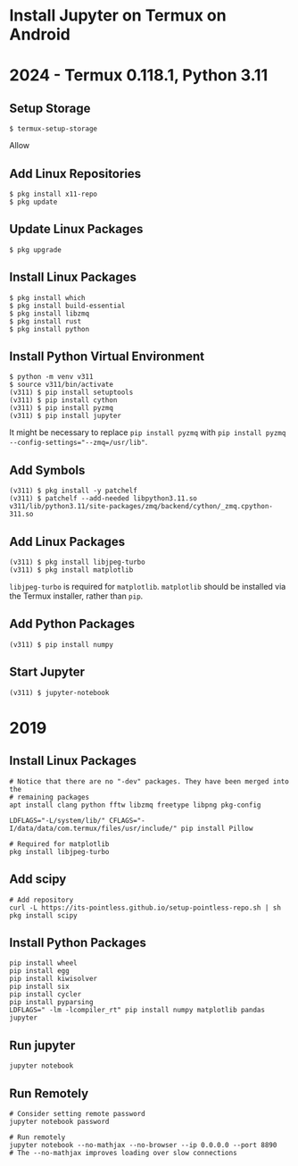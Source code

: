 # Install Jupyter on Termux on Android
# 2024 - Termux 0.118.1, Python 3.11

## Setup Storage

```
$ termux-setup-storage
```
Allow

## Add Linux Repositories

```
$ pkg install x11-repo
$ pkg update
```

## Update Linux Packages

```
$ pkg upgrade
```

## Install Linux Packages

```
$ pkg install which
$ pkg install build-essential
$ pkg install libzmq
$ pkg install rust
$ pkg install python
```

## Install Python Virtual Environment

```
$ python -m venv v311
$ source v311/bin/activate
(v311) $ pip install setuptools
(v311) $ pip install cython
(v311) $ pip install pyzmq
(v311) $ pip install jupyter
```
It might be necessary to replace `pip install pyzmq` with `pip install pyzmq --config-settings="--zmq=/usr/lib"`.


## Add Symbols

```
(v311) $ pkg install -y patchelf
(v311) $ patchelf --add-needed libpython3.11.so v311/lib/python3.11/site-packages/zmq/backend/cython/_zmq.cpython-311.so
```

## Add Linux Packages

```
(v311) $ pkg install libjpeg-turbo
(v311) $ pkg install matplotlib
```
`libjpeg-turbo` is required for `matplotlib`. `matplotlib` should be installed via the Termux installer, rather than `pip`. 


## Add Python Packages

```
(v311) $ pip install numpy
```

## Start Jupyter

```
(v311) $ jupyter-notebook
```


# 2019

## Install Linux Packages
```
# Notice that there are no "-dev" packages. They have been merged into the
# remaining packages
apt install clang python fftw libzmq freetype libpng pkg-config

LDFLAGS="-L/system/lib/" CFLAGS="-I/data/data/com.termux/files/usr/include/" pip install Pillow

# Required for matplotlib
pkg install libjpeg-turbo
```

## Add scipy
```
# Add repository
curl -L https://its-pointless.github.io/setup-pointless-repo.sh | sh
pkg install scipy
```

## Install Python Packages
```
pip install wheel
pip install egg
pip install kiwisolver
pip install six
pip install cycler
pip install pyparsing
LDFLAGS=" -lm -lcompiler_rt" pip install numpy matplotlib pandas jupyter
```

## Run jupyter
```
jupyter notebook
```

## Run Remotely
```
# Consider setting remote password
jupyter notebook password

# Run remotely
jupyter notebook --no-mathjax --no-browser --ip 0.0.0.0 --port 8890
# The --no-mathjax improves loading over slow connections
```
